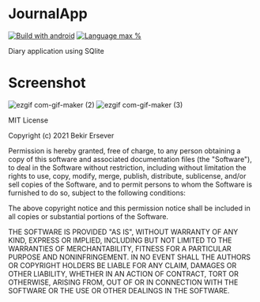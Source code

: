 # JournalApp
[![Build with android](https://forthebadge.com/images/badges/built-for-android.svg)](https://www.android.com/)
[![Language max %](https://img.shields.io/github/languages/top/bekir1184/RecipeApp.svg?colorB=orange&style=for-the-badge)](https://kotlinlang.org/)

Diary application using SQlite


# Screenshot
![ezgif com-gif-maker (2)](https://user-images.githubusercontent.com/47231687/110599339-cded7900-8193-11eb-8530-39eb018bef47.png)
![ezgif com-gif-maker (3)](https://user-images.githubusercontent.com/47231687/110599347-cf1ea600-8193-11eb-9e96-69c8e45ec42c.png)



MIT License

Copyright (c) 2021 Bekir Ersever

Permission is hereby granted, free of charge, to any person obtaining a copy
of this software and associated documentation files (the "Software"), to deal
in the Software without restriction, including without limitation the rights
to use, copy, modify, merge, publish, distribute, sublicense, and/or sell
copies of the Software, and to permit persons to whom the Software is
furnished to do so, subject to the following conditions:

The above copyright notice and this permission notice shall be included in all
copies or substantial portions of the Software.

THE SOFTWARE IS PROVIDED "AS IS", WITHOUT WARRANTY OF ANY KIND, EXPRESS OR
IMPLIED, INCLUDING BUT NOT LIMITED TO THE WARRANTIES OF MERCHANTABILITY,
FITNESS FOR A PARTICULAR PURPOSE AND NONINFRINGEMENT. IN NO EVENT SHALL THE
AUTHORS OR COPYRIGHT HOLDERS BE LIABLE FOR ANY CLAIM, DAMAGES OR OTHER
LIABILITY, WHETHER IN AN ACTION OF CONTRACT, TORT OR OTHERWISE, ARISING FROM,
OUT OF OR IN CONNECTION WITH THE SOFTWARE OR THE USE OR OTHER DEALINGS IN THE
SOFTWARE.
